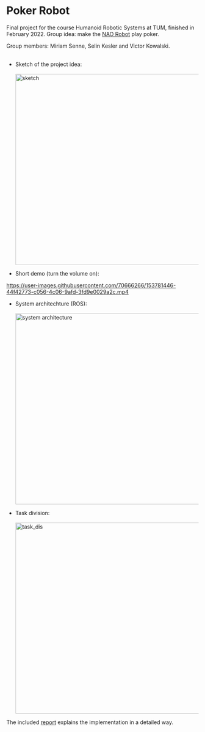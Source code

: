 # Poker Robot

Final project for the course Humanoid Robotic Systems at TUM, finished in February 2022. Group idea: make the [NAO Robot](https://www.softbankrobotics.com/emea/en/nao) play poker.

Group members: Miriam Senne, Selin Kesler and Victor Kowalski.<br><br>

- Sketch of the project idea:<br><br><img width="500" alt="sketch" src="https://user-images.githubusercontent.com/70666266/153781413-0aa919be-59a2-4f63-9fe8-97611f96b2b6.png">

- Short demo (turn the volume on):<br>

https://user-images.githubusercontent.com/70666266/153781446-44f42773-c056-4c06-9afd-3fd9e0029a2c.mp4

- System architechture (ROS):<br><br><img width="500" alt="system architecture" src="https://user-images.githubusercontent.com/70666266/153781448-45023bb5-da58-470a-8991-4ccf80f16621.png">

- Task division:<br><br><img width="500" alt="task_dis" src="https://user-images.githubusercontent.com/70666266/153781452-dfb5349d-c4c3-4d7e-a097-38d8b3a2aa8b.png"><br>

The included [report](report.pdf) explains the implementation in a detailed way.
